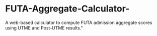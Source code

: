 # FUTA-Aggregate-Calculator-
A web-based calculator to compute FUTA admission aggregate scores using UTME and Post-UTME results."
